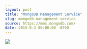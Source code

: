 ```yaml
---
layout: post
title: "MongoDB Management Service"
slug: mongodb-management-service
source: https://mms.mongodb.com/
date: 2015-8-3 00:00:00 -0700
---
```


<img src="{{ site.url }}/assets/img/screenshots/mongodb-management-service.jpg">
